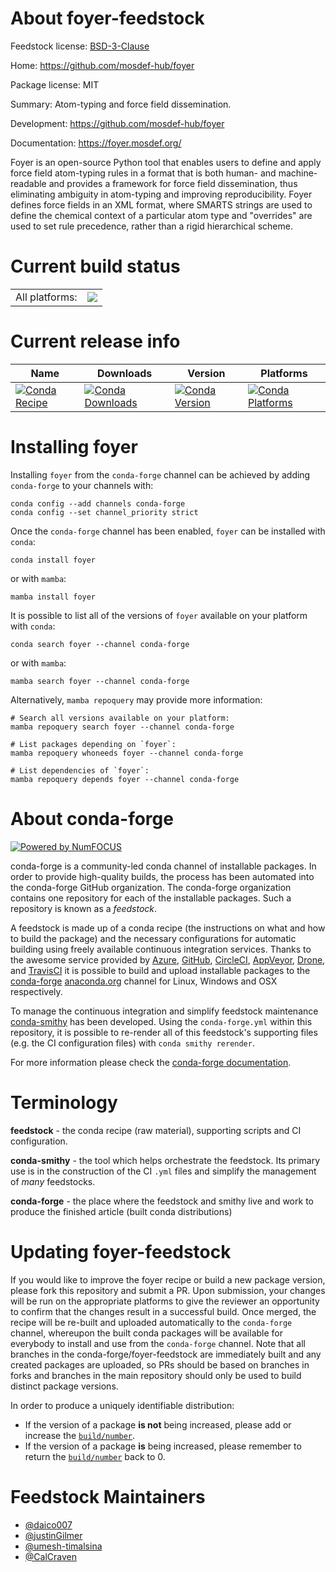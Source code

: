About foyer-feedstock
=====================

Feedstock license: [BSD-3-Clause](https://github.com/conda-forge/foyer-feedstock/blob/main/LICENSE.txt)

Home: https://github.com/mosdef-hub/foyer

Package license: MIT

Summary: Atom-typing and force field dissemination.

Development: https://github.com/mosdef-hub/foyer

Documentation: https://foyer.mosdef.org/

Foyer is an open-source Python tool that enables users to define and apply
force field atom-typing rules in a format that is both human- and
machine-readable and provides a framework for force field dissemination,
thus eliminating ambiguity in atom-typing and improving reproducibility.
Foyer defines force fields in an XML format, where SMARTS strings are used
to define the chemical context of a particular atom type and "overrides"
are used to set rule precedence, rather than a rigid hierarchical scheme.


Current build status
====================


<table><tr><td>All platforms:</td>
    <td>
      <a href="https://dev.azure.com/conda-forge/feedstock-builds/_build/latest?definitionId=11432&branchName=main">
        <img src="https://dev.azure.com/conda-forge/feedstock-builds/_apis/build/status/foyer-feedstock?branchName=main">
      </a>
    </td>
  </tr>
</table>

Current release info
====================

| Name | Downloads | Version | Platforms |
| --- | --- | --- | --- |
| [![Conda Recipe](https://img.shields.io/badge/recipe-foyer-green.svg)](https://anaconda.org/conda-forge/foyer) | [![Conda Downloads](https://img.shields.io/conda/dn/conda-forge/foyer.svg)](https://anaconda.org/conda-forge/foyer) | [![Conda Version](https://img.shields.io/conda/vn/conda-forge/foyer.svg)](https://anaconda.org/conda-forge/foyer) | [![Conda Platforms](https://img.shields.io/conda/pn/conda-forge/foyer.svg)](https://anaconda.org/conda-forge/foyer) |

Installing foyer
================

Installing `foyer` from the `conda-forge` channel can be achieved by adding `conda-forge` to your channels with:

```
conda config --add channels conda-forge
conda config --set channel_priority strict
```

Once the `conda-forge` channel has been enabled, `foyer` can be installed with `conda`:

```
conda install foyer
```

or with `mamba`:

```
mamba install foyer
```

It is possible to list all of the versions of `foyer` available on your platform with `conda`:

```
conda search foyer --channel conda-forge
```

or with `mamba`:

```
mamba search foyer --channel conda-forge
```

Alternatively, `mamba repoquery` may provide more information:

```
# Search all versions available on your platform:
mamba repoquery search foyer --channel conda-forge

# List packages depending on `foyer`:
mamba repoquery whoneeds foyer --channel conda-forge

# List dependencies of `foyer`:
mamba repoquery depends foyer --channel conda-forge
```


About conda-forge
=================

[![Powered by
NumFOCUS](https://img.shields.io/badge/powered%20by-NumFOCUS-orange.svg?style=flat&colorA=E1523D&colorB=007D8A)](https://numfocus.org)

conda-forge is a community-led conda channel of installable packages.
In order to provide high-quality builds, the process has been automated into the
conda-forge GitHub organization. The conda-forge organization contains one repository
for each of the installable packages. Such a repository is known as a *feedstock*.

A feedstock is made up of a conda recipe (the instructions on what and how to build
the package) and the necessary configurations for automatic building using freely
available continuous integration services. Thanks to the awesome service provided by
[Azure](https://azure.microsoft.com/en-us/services/devops/), [GitHub](https://github.com/),
[CircleCI](https://circleci.com/), [AppVeyor](https://www.appveyor.com/),
[Drone](https://cloud.drone.io/welcome), and [TravisCI](https://travis-ci.com/)
it is possible to build and upload installable packages to the
[conda-forge](https://anaconda.org/conda-forge) [anaconda.org](https://anaconda.org/)
channel for Linux, Windows and OSX respectively.

To manage the continuous integration and simplify feedstock maintenance
[conda-smithy](https://github.com/conda-forge/conda-smithy) has been developed.
Using the ``conda-forge.yml`` within this repository, it is possible to re-render all of
this feedstock's supporting files (e.g. the CI configuration files) with ``conda smithy rerender``.

For more information please check the [conda-forge documentation](https://conda-forge.org/docs/).

Terminology
===========

**feedstock** - the conda recipe (raw material), supporting scripts and CI configuration.

**conda-smithy** - the tool which helps orchestrate the feedstock.
                   Its primary use is in the construction of the CI ``.yml`` files
                   and simplify the management of *many* feedstocks.

**conda-forge** - the place where the feedstock and smithy live and work to
                  produce the finished article (built conda distributions)


Updating foyer-feedstock
========================

If you would like to improve the foyer recipe or build a new
package version, please fork this repository and submit a PR. Upon submission,
your changes will be run on the appropriate platforms to give the reviewer an
opportunity to confirm that the changes result in a successful build. Once
merged, the recipe will be re-built and uploaded automatically to the
`conda-forge` channel, whereupon the built conda packages will be available for
everybody to install and use from the `conda-forge` channel.
Note that all branches in the conda-forge/foyer-feedstock are
immediately built and any created packages are uploaded, so PRs should be based
on branches in forks and branches in the main repository should only be used to
build distinct package versions.

In order to produce a uniquely identifiable distribution:
 * If the version of a package **is not** being increased, please add or increase
   the [``build/number``](https://docs.conda.io/projects/conda-build/en/latest/resources/define-metadata.html#build-number-and-string).
 * If the version of a package **is** being increased, please remember to return
   the [``build/number``](https://docs.conda.io/projects/conda-build/en/latest/resources/define-metadata.html#build-number-and-string)
   back to 0.

Feedstock Maintainers
=====================

* [@daico007](https://github.com/daico007/)
* [@justinGilmer](https://github.com/justinGilmer/)
* [@umesh-timalsina](https://github.com/umesh-timalsina/)
* [@CalCraven](https://github.com/CalCraven)


